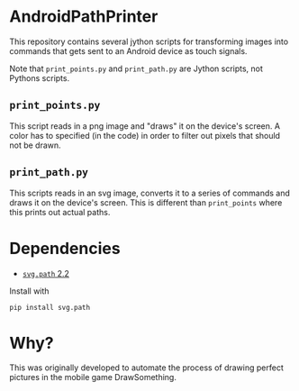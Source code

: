 # AndroidPathPrinter
This repository contains several jython scripts for transforming images into commands that gets sent to an Android device as touch signals.

Note that `print_points.py` and `print_path.py` are Jython scripts, not Pythons scripts.

## `print_points.py`
This script reads in a png image and "draws" it on the device's screen. A color has to specified (in the code) in order to filter out pixels that should not be drawn.

## `print_path.py`
This scripts reads in an svg image, converts it to a series of commands and draws it on the device's screen. This is different than `print_points` where this prints out actual paths.

# Dependencies
- [`svg.path` 2.2](https://pypi.python.org/pypi/svg.path) 

Install with

    pip install svg.path

# Why?
This was originally developed to automate the process of drawing perfect pictures in the mobile game DrawSomething.
